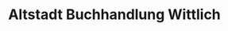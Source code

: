 ---
title: "Altstadt Buchhandlung Wittlich"
url: /wittlich/altstadt-buchhandlung-wittlich/
shop: Bücher
---